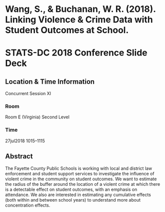 # Wang, S., & Buchanan, W. R. (2018). Linking Violence & Crime Data with Student Outcomes at School.

# STATS-DC 2018 Conference Slide Deck

## Location & Time Information
Concurrent Session XI
### Room
Room E (Virginia) Second Level

### Time
27jul2018 1015–1115

## Abstract
The Fayette County Public Schools is working with local and district
law enforcement and student support services to investigate the
influence of violent crime in the community on student outcomes. We want
to estimate the radius of the buffer around the location of a violent
crime at which there is a detectable effect on student outcomes, with an
emphasis on attendance. We also are interested in estimating any
cumulative effects (both within and between school years) to understand
more about concentration effects.


